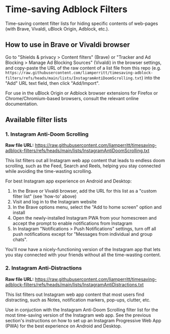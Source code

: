 # Time-saving Adblock Filters

Time-saving content filter lists for hiding specific contents of web-pages (with Brave, Vivaldi, uBlock Origin, Adblock, etc.).

## How to use in Brave or Vivaldi browser

Go to "Shields & privacy > Content filters" (Brave) or "Tracker and Ad Blocking > Manage Ad Blocking Sources" (Vivaldi) in the browser settings, and copy-paste the URL of the raw content of a list file from this repo (e.g. `https://raw.githubusercontent.com/liamperritt/timesaving-adblock-filters/refs/heads/main/lists/InstagramAntiDoomScrolling.txt`) into the "Add" URL text field, then click "Add/Import".

For use in the uBlock Origin or Adblock browser extensions for Firefox or Chrome/Chromium-based browsers, consult the relevant online documentation.

## Available filter lists

### 1. Instagram Anti-Doom Scrolling

**Raw file URL:** https://raw.githubusercontent.com/liamperritt/timesaving-adblock-filters/refs/heads/main/lists/InstagramAntiDoomScrolling.txt

This list filters out all Instagram web app content that leads to endless doom scrolling, such as the Feed, Search and Reels, helping you stay connected while avoiding the time-wasting scrolling.

For best Instagram app experience on Android and Desktop:
1. In the Brave or Vivaldi browser, add the URL for this list as a "custom filter list" (see 'how-to' above)
2. Visit and log in to the Instagram website
3. In the Brave options menu, select the "Add to home screen" option and install
4. Open the newly-installed Instagram PWA from your homescreen and accept the prompt to enable notifications from Instagram
6. In Instagram "Notifications > Push Notifications" settings, turn off all push notifications except for "Messages from individual and group chats".

You'll now have a nicely-functioning version of the Instagram app that lets you stay connected with your friends without all the time-wasting content.

### 2. Instagram Anti-Distractions

**Raw file URL:** https://raw.githubusercontent.com/liamperritt/timesaving-adblock-filters/refs/heads/main/lists/InstagramAntiDistractions.txt

This list filters out Instagram web app content that most users find distracting, such as Notes, notification markers, pop-ups, clutter, etc.

Use in conjuction with the Instagram Anti-Doom Scrolling filter list for the most time-saving version of the Instagram web app. See the previous section's instructions on how to set up an Instagram Progressive Web App (PWA) for the best experience on Android and Desktop.
